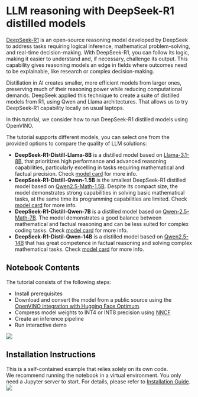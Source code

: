 # LLM reasoning with DeepSeek-R1 distilled models

[DeepSeek-R1](https://github.com/deepseek-ai/DeepSeek-R1/blob/main/DeepSeek_R1.pdf) is an open-source reasoning model developed by DeepSeek to address tasks requiring logical inference, mathematical problem-solving, and real-time decision-making. With DeepSeek-R1, you can follow its logic, making it easier to understand and, if necessary, challenge its output. This capability gives reasoning models an edge in fields where outcomes need to be explainable, like research or complex decision-making.

Distillation in AI creates smaller, more efficient models from larger ones, preserving much of their reasoning power while reducing computational demands. DeepSeek applied this technique to create a suite of distilled models from R1, using Qwen and Llama architectures. That allows us to try DeepSeek-R1 capability locally on usual laptops.

In this tutorial, we consider how to run DeepSeek-R1 distilled models using OpenVINO.

The tutorial supports different models, you can select one from the provided options to compare the quality of LLM solutions:

* **DeepSeek-R1-Distill-Llama-8B** is a distilled model based on [Llama-3.1-8B](https://huggingface.co/meta-llama/Llama-3.1-8B), that prioritizes high performance and advanced reasoning capabilities, particularly excelling in tasks requiring mathematical and factual precision. Check [model card](https://huggingface.co/deepseek-ai/DeepSeek-R1-Distill-Llama-8B) for more info.
* **DeepSeek-R1-Distill-Qwen-1.5B** is the smallest DeepSeek-R1 distilled model based on [Qwen2.5-Math-1.5B](https://huggingface.co/Qwen/Qwen2.5-Math-1.5B). Despite its compact size, the model demonstrates strong capabilities in solving basic mathematical tasks, at the same time its programming capabilities are limited. Check [model card](https://huggingface.co/deepseek-ai/DeepSeek-R1-Distill-Qwen-1.5B) for more info.
* **DeepSeek-R1-Distill-Qwen-7B** is a distilled model based on [Qwen-2.5-Math-7B](https://huggingface.co/Qwen/Qwen2.5-Math-7B). The model demonstrates a good balance between mathematical and factual reasoning and can be less suited for complex coding tasks. Check [model card](https://huggingface.co/deepseek-ai/DeepSeek-R1-Distill-Qwen-7B) for more info.
* **DeepSeek-R1-Distil-Qwen-14B** is a distilled model based on [Qwen2.5-14B](https://huggingface.co/Qwen/Qwen2.5-14B) that has great competence in factual reasoning and solving complex mathematical tasks.  Check [model card](https://huggingface.co/deepseek-ai/DeepSeek-R1-Distill-Qwen-15B) for more info.

## Notebook Contents

The tutorial consists of the following steps:

- Install prerequisites
- Download and convert the model from a public source using the [OpenVINO integration with Hugging Face Optimum](https://huggingface.co/blog/openvino).
- Compress model weights to INT4 or INT8 precision using [NNCF](https://github.com/openvinotoolkit/nncf)
- Create an inference pipeline
- Run interactive demo
  
![](https://github.com/user-attachments/assets/9062bdc4-0338-4555-a863-87b5a71236e9)

## Installation Instructions
This is a self-contained example that relies solely on its own code.</br>
We recommend running the notebook in a virtual environment. You only need a Jupyter server to start.
For details, please refer to [Installation Guide](../../README.md).
<img referrerpolicy="no-referrer-when-downgrade" src="https://static.scarf.sh/a.png?x-pxid=5b5a4db0-7875-4bfb-bdbd-01698b5b1a77&file=notebooks/deepseek-r1/README.md" />
